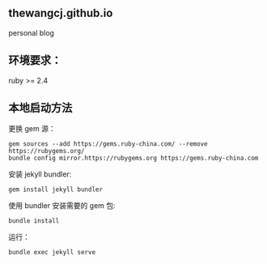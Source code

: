## thewangcj.github.io
personal blog

## 环境要求：
ruby >= 2.4

## 本地启动方法
更换 gem 源：
```
gem sources --add https://gems.ruby-china.com/ --remove https://rubygems.org/
bundle config mirror.https://rubygems.org https://gems.ruby-china.com
```
安装 jekyll bundler:
```
gem install jekyll bundler
```
使用 bundler 安装需要的 gem 包:
```
bundle install
```
运行：
```
bundle exec jekyll serve
```